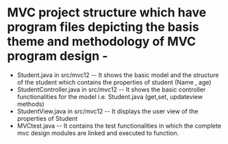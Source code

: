 # MVC project structure which have program files depicting the basis theme and methodology of MVC program design -

- Student.java in src/mvc12
--  It shows the basic model and the structure of the student which contains the properties of student (Name , age)
- StudentController.java in src/mvc12
-- It shows the basic controller functionalities for the model i.e. Student.java (get,set, updateview methods)
- StudentView.java in src/mvc12
-- It displays the user view of the properties of Student 
- MVCtest.java 
-- It contains the test functionalities in which the complete mvc design modules are linked and executed to function.

